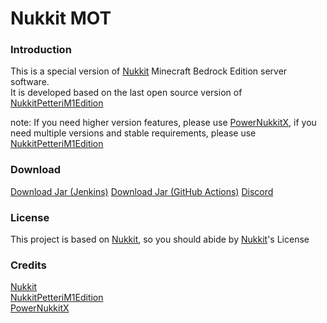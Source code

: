 # Nukkit MOT

### Introduction
This is a special version of [Nukkit](https://github.com/CloudburstMC/Nukkit) Minecraft Bedrock Edition server software.  
It is developed based on the last open source version of [NukkitPetteriM1Edition](https://github.com/PetteriM1/NukkitPetteriM1Edition)

note: If you need higher version features, please use [PowerNukkitX](https://github.com/PowerNukkitX/PowerNukkitX), if you need multiple versions and stable requirements, please use [NukkitPetteriM1Edition](https://github.com/PetteriM1/NukkitPetteriM1Edition)

### Download
[Download Jar (Jenkins)](https://ci.lanink.cn/job/Nukkit-MOT/)
[Download Jar (GitHub Actions)](https://github.com/MemoriesOfTime/Nukkit-MOT/actions/workflows/maven.yml?query=branch%3Amaster)
[Discord](https://discord.gg/pJjQDQC)  

### License
This project is based on [Nukkit](https://github.com/CloudburstMC/Nukkit), so you should abide by [Nukkit](https://github.com/CloudburstMC/Nukkit)'s License

### Credits
[Nukkit](https://github.com/CloudburstMC/Nukkit)  
[NukkitPetteriM1Edition](https://github.com/PetteriM1/NukkitPetteriM1Edition)  
[PowerNukkitX](https://github.com/PowerNukkitX/PowerNukkitX)
